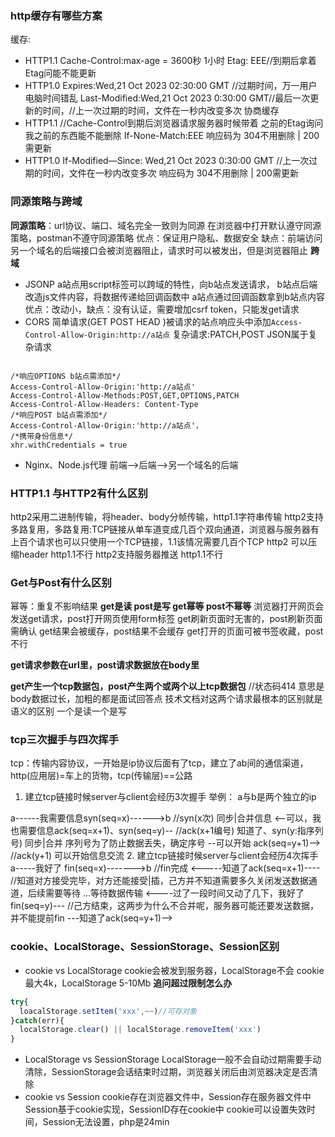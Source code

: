 ### http缓存有哪些方案
缓存:
- HTTP1.1
Cache-Control:max-age = 3600秒 1小时
Etag: EEE//到期后拿着Etag问能不能更新
- HTTP1.0
Expires:Wed,21 Oct 2023 02:30:00 GMT //过期时间，万一用户电脑时间错乱
Last-Modified:Wed,21 Oct 2023 0:30:00 GMT//最后一次更新的时间，//上一次过期的时间，文件在一秒内改变多次
协商缓存
- HTTP1.1
//Cache-Control到期后浏览器请求服务器时候带着 之前的Etag询问我之前的东西能不能删除
If-None-Match:EEE
响应码为 304不用删除 | 200需更新
- HTTP1.0
If-Modified—Since: Wed,21 Oct 2023 0:30:00 GMT //上一次过期的时间，文件在一秒内改变多次
响应码为 304不用删除 | 200需更新

### 同源策略与跨域
**同源策略**：url协议、端口、域名完全一致则为同源
在浏览器中打开默认遵守同源策略，postman不遵守同源策略
优点：保证用户隐私、数据安全
缺点：前端访问另一个域名的后端接口会被浏览器阻止，请求时可以被发出，但是浏览器阻止
**跨域**
- JSONP
a站点用script标签可以跨域的特性，向b站点发送请求，
b站点后端改造js文件内容，将数据传递给回调函数中
a站点通过回调函数拿到b站点内容
优点：改动小，缺点：没有认证，需要增加csrf token，只能发get请求
- CORS
简单请求(GET POST HEAD )被请求的站点响应头中添加`Access-Control-Allow-Origin:http://a站点`
复杂请求:PATCH,POST JSON属于复杂请求
```

/*响应OPTIONS b站点需添加*/
Access-Control-Allow-Origin:'http://a站点'
Access-Control-Allow-Methods:POST,GET,OPTIONS,PATCH
Access-Control-Allow-Headers: Content-Type
/*响应POST b站点需添加*/
Access-Control-Allow-Origin:'http://a站点'，
/*携带身份信息*/
xhr.withCredentials = true
```
- Nginx、Node.js代理
前端-->后端-->另一个域名的后端

### HTTP1.1 与HTTP2有什么区别
http2采用二进制传输，将header、body分帧传输，http1.1字符串传输
http2支持多路复用，多路复用:TCP链接从单车道变成几百个双向通道，浏览器与服务器有上百个请求也可以只使用一个TCP链接，1.1该情况需要几百个TCP
http2 可以压缩header http1.1不行
http2支持服务器推送 http1.1不行

### Get与Post有什么区别
幂等：重复不影响结果
**get是读 post是写 get幂等 post不幂等**
浏览器打开网页会发送get请求，post打开网页使用form标签
get刷新页面时无害的，post刷新页面需确认
get结果会被缓存，post结果不会缓存
get打开的页面可被书签收藏，post不行

**get请求参数在url里，post请求数据放在body里**

**get产生一个tcp数据包，post产生两个或两个以上tcp数据包**
//状态码414 意思是body数据过长，加粗的都是面试回答点
技术文档对这两个请求最根本的区别就是语义的区别 一个是读一个是写

### tcp三次握手与四次挥手
tcp：传输内容协议，一开始是ip协议后面有了tcp，建立了ab间的通信渠道，http(应用层)=车上的货物，tcp(传输层)==公路
1. 建立tcp链接时候server与client会经历3次握手
举例：
a与b是两个独立的ip

a------我需要信息syn(seq=x)------>b //syn(x次) 同步|合并信息
 <--可以，我也需要信息ack(seq=x+1)、syn(seq=y)-- //ack(x+1编号) 知道了、syn(y:指序列号) 同步|合并 序列号为了防止数据丢失，确定序号
 --可以开始 ack(seq=y+1)--> //ack(y+1) 可以开始信息交流
2. 建立tcp链接时候server与client会经历4次挥手
a-----我好了 fin(seq=x)------->b //fin完成
 <-----知道了ack(seq=x+1)---- //知道对方接受完毕，对方还能接受|插，己方并不知道需要多久关闭发送数据通道，后续需要等待
  ...等待数据传输
  <----过了一段时间又动了几下，我好了fin(seq=y)--- //己方结束，这两步为什么不合并呢，服务器可能还要发送数据，并不能提前fin
  ---知道了ack(seq=y+1)-->



### cookie、LocalStorage、SessionStorage、Session区别
- cookie vs LocalStorage
cookie会被发到服务器，LocalStorage不会
cookie最大4k，LocalStorage 5-10Mb
**追问超过限制怎么办**
```js
try{
  loacalStorage.setItem('xxx',~~)//可存对象
}catch(err){
  localStorage.clear() || localStorage.removeItem('xxx')
}
```
- LocalStorage vs SessionStorage
LocalStorage一般不会自动过期需要手动清除，SessionStorage会话结束时过期，浏览器关闭后由浏览器决定是否清除
- cookie vs Session
cookie存在浏览器文件中，Session存在服务器文件中
Session基于cookie实现，SessionID存在cookie中
cookie可以设置失效时间，Session无法设置，php是24min